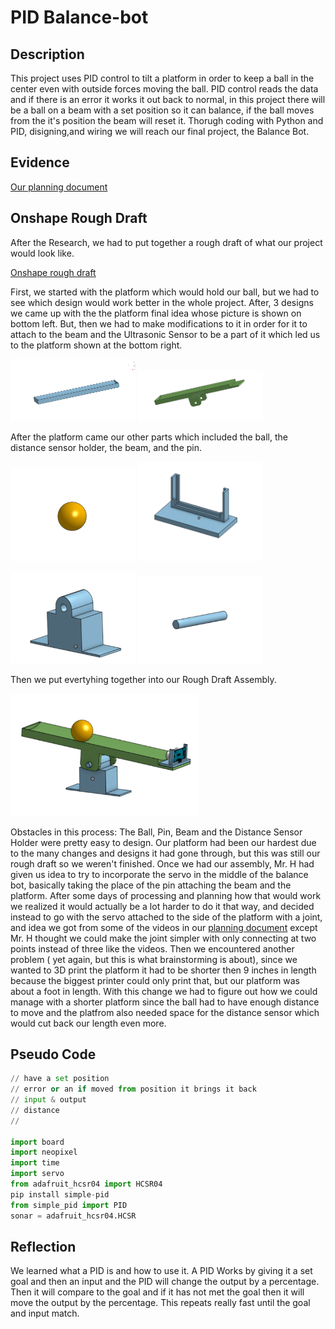 # PID Balance-bot
## Description
This project uses PID control to tilt a platform in order to keep a ball in the center even with outside forces moving the ball. PID control reads the data and if there is an error it works it out back to normal, in this project there will be a ball on a beam with a set position so it can balance, if the ball moves from the it's position the beam will reset it. Thorugh coding with Python and PID, disigning,and wiring we will reach our final project, the Balance Bot.
## Evidence
[Our planning document](https://docs.google.com/document/d/1fVeS6Nz3x-aw5kM-pLlMPw-Nbu9bjymMA8uOpB1ZbKA/edit?usp=sharing)


## Onshape Rough Draft

After the Research, we had to put together a rough draft of what our project would look like.

[Onshape rough draft](https://cvilleschools.onshape.com/documents/6021407610dea9eef68c77cb/w/05ab5f2c8939c789ea2dda76/e/d3010f2dd1c4c5ebb5aa311d)


First, we started with the platform which would hold our ball, but we had to see which design would work better in the whole project. After, 3 designs we came up with the the platform final idea whose picture is shown on bottom left. But, then we had to make modifications to it in order for it to attach to the beam and the Ultrasonic Sensor to be a part of it which led us to the platform shown at the bottom right.

<img src="RoughDraftBeam.png" alt="The Platform Idea" width="200">            <img src="ThePlatform.png" alt="The Platform" width="200">

After the platform came our other parts which included the ball, the distance sensor holder, the beam, and the pin.

<img src="Ball.png" alt="The Ball" width="200">            <img src="DistanceSensorHolder.png" alt="The Distance Sensor Holder" width="200">

<img src="Beam.png" alt="The Beam" width="200">            <img src="Thing.png" alt="The Pin" width="200">

Then we put evertyhing together into our Rough Draft Assembly.

<img src="RoughAssembly.png" alt="The Rough Draft Assembly" width="300"> 

Obstacles in this process: The Ball, Pin, Beam and the Distance Sensor Holder were pretty easy to design. Our platform had been our hardest due to the many changes and designs it had gone through, but this was still our rough draft so we weren't finished. Once we had our assembly, Mr. H had given us idea to try to incorporate the servo in the middle of the balance bot, basically taking the place of the pin attaching the beam and the platform. After some days of processing and planning how that would work we realized it would actually be a lot harder to do it that way, and decided instead to go with the servo attached to the side of the platform with a joint, and idea we got from some of the videos in our [planning document](https://docs.google.com/document/d/1fVeS6Nz3x-aw5kM-pLlMPw-Nbu9bjymMA8uOpB1ZbKA/edit?usp=sharing) except Mr. H thought we could make the joint simpler with only connecting at two points instead of three like the videos. Then we encountered another problem ( yet again, but this is what brainstorming is about), since we wanted to 3D print the platform it had to be shorter then 9 inches in length because the biggest printer could only print that, but our platform was about a foot in length. With this change we had to figure out how we could manage with a shorter platform since the ball had to have enough distance to move and the platfrom also needed space for the distance sensor which would cut back our length even more.

## Pseudo Code
```python
// have a set position
// error or an if moved from position it brings it back
// input & output
// distance
// 

import board
import neopixel
import time
import servo
from adafruit_hcsr04 import HCSR04
pip install simple-pid
from simple_pid import PID
sonar = adafruit_hcsr04.HCSR


```
## Reflection
We learned what a PID is and how to use it. A PID Works by giving it a set goal and then an input and the PID will change the output by a percentage. Then it will compare to the goal and if it has not met the goal then it will move the output by the percentage. This repeats really fast until the goal and input match.  
